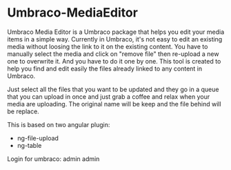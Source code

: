 # Umbraco-MediaEditor
Umbraco Media Editor is a Umbraco package that helps you edit your media items in a simple way.
Currently in Umbraco, it's not easy to edit an existing media without loosing the link to it on the existing content. You have to manually select the media and click on "remove file" then re-upload a new one to overwrite it. And you have to do it one by one. 
This tool is created to help you find and edit easily the files already linked to any content in Umbraco.

Just select all the files that you want to be updated and they go in a queue that you can upload in once and just grab a coffee and relax when your media are uploading.
The original name will be keep and the file behind will be replace.

This is based on two angular plugin:
- ng-file-upload
- ng-table

Login for umbraco:
admin admin
